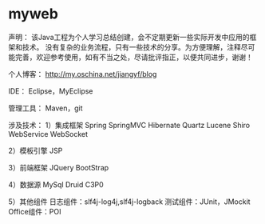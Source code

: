 # myweb

声明：
	该Java工程为个人学习总结创建，会不定期更新一些实际开发中应用的框架和技术。 没有复杂的业务流程，只有一些技术的分享。为方便理解，注释尽可能完善，欢迎参考使用，如有不当之处，尽请批评指正，以便共同进步，谢谢！
	
个人博客：
	http://my.oschina.net/jiangyf/blog

IDE：
	Eclipse，MyEclipse
	
管理工具：
	Maven，git
	
涉及技术：
1）集成框架
	Spring
	SpringMVC
	Hibernate
	Quartz
	Lucene
	Shiro
	WebService
	WebSocket

2）模板引擎
	JSP

3）前端框架
	JQuery
	BootStrap

4）数据源
	MySql
	Druid
	C3P0
	
5）其他组件
	日志组件：slf4j-log4j,slf4j-logback
	测试组件：JUnit，JMockit
	Office组件：POI
	